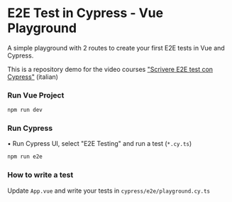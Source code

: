 # E2E Test in Cypress - Vue Playground

A simple playground with 2 routes to create your first E2E tests in Vue and Cypress.

This is a repository demo for the video courses ["Scrivere E2E test con Cypress"](https://www.fabiobiondi.dev/video-courses/scrivere-e2e-test-con-cypress) (italian)



### Run Vue Project

```bash
npm run dev
```

### Run Cypress

• Run Cypress UI, select "E2E Testing" and run a test (`*.cy.ts`)

```bash
npm run e2e
```

### How to write a test

Update `App.vue` and write your tests in `cypress/e2e/playground.cy.ts`



